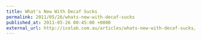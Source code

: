 ```yaml
---
title: What's New With Decaf Sucks
permalink: 2011/05/26/whats-new-with-decaf-sucks
published_at: 2011-05-26 00:45:00 +0000
external_url: http://icelab.com.au/articles/whats-new-with-decaf-sucks/
---
```

